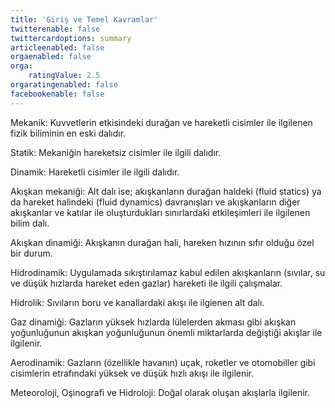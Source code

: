 ```yaml
---
title: 'Giriş ve Temel Kavramlar'
twitterenable: false
twittercardoptions: summary
articleenabled: false
orgaenabled: false
orga:
    ratingValue: 2.5
orgaratingenabled: false
facebookenable: false
---
```


Mekanik: Kuvvetlerin etkisindeki durağan ve hareketli cisimler ile ilgilenen fizik biliminin en eski dalıdır.

Statik: Mekaniğin hareketsiz cisimler ile ilgili dalıdır.

Dinamik: Hareketli cisimler ile ilgili dalıdır.

Akışkan mekaniği: Alt dalı ise; akışkanların durağan haldeki (fluid statics) ya da hareket halindeki (fluid dynamics) davranışları ve akışkanların diğer akışkanlar ve katılar ile oluşturdukları sınırlardaki etkileşimleri ile ilgilenen bilim dalı.

Akışkan dinamiği: Akışkanın durağan hali, hareken hızının sıfır olduğu özel bir durum.

Hidrodinamik: Uygulamada sıkıştırılamaz kabul edilen akışkanların (sıvılar, su ve düşük hızlarda hareket eden gazlar) hareketi ile ilgili çalışmalar.

Hidrolik: Sıvıların boru ve kanallardaki akışı ile ilgienen alt dalı.

Gaz dinamiği: Gazların yüksek hızlarda lülelerden akması gibi akışkan yoğunluğunun akışkan yoğunluğunun önemli miktarlarda değiştiği akışlar ile
ilgilenir.

Aerodinamik: Gazların (özellikle havanın) uçak, roketler ve otomobiller gibi cisimlerin etrafındaki yüksek ve düşük hızlı akışı ile ilgilenir.

Meteoroloji, Oşinografi ve Hidroloji: Doğal olarak oluşan akışlarla ilgilenir.